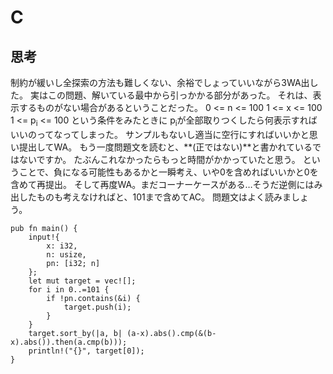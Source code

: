 # C
## 思考
制約が緩いし全探索の方法も難しくない、余裕でしょっていいながら3WA出した。
実はこの問題、解いている最中から引っかかる部分があった。
それは、表示するものがない場合があるということだった。
0 <= n <= 100
1 <= x <= 100
1 <= p<sub>i</sub> <= 100
という条件をみたときに
p<sub>i</sub>が全部取りつくしたら何表示すればいいのってなってしまった。
サンプルもないし適当に空行にすればいいかと思い提出してWA。
もう一度問題文を読むと、**(正ではない)**と書かれているではないですか。
たぶんこれなかったらもっと時間がかかっていたと思う。
ということで、負になる可能性もあるかと一瞬考え、いや0を含めればいいかと0を含めて再提出。
そして再度WA。まだコーナーケースがある…そうだ逆側にはみ出したものも考えなければと、101まで含めてAC。
問題文はよく読みましょう。
```
pub fn main() {
    input!{
        x: i32,
        n: usize,
        pn: [i32; n]
    };
    let mut target = vec![];
    for i in 0..=101 {
        if !pn.contains(&i) {
            target.push(i);
        }
    }
    target.sort_by(|a, b| (a-x).abs().cmp(&(b-x).abs()).then(a.cmp(b)));
    println!("{}", target[0]);
}
```